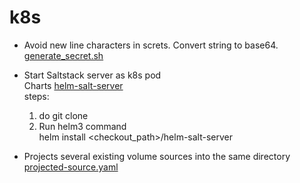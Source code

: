 # k8s
- Avoid new line characters in screts. Convert string to base64.\
  [generate_secret.sh](generate_secret.sh)
  
- Start Saltstack server as k8s pod\
  Charts [helm-salt-server](helm-salt-server) \
  steps:
  1. do git clone
  2. Run helm3 command \
     helm install <release-name> <checkout_path>/helm-salt-server
 
- Projects several existing volume sources into the same directory\
  [projected-source.yaml](projected-source.yaml)
